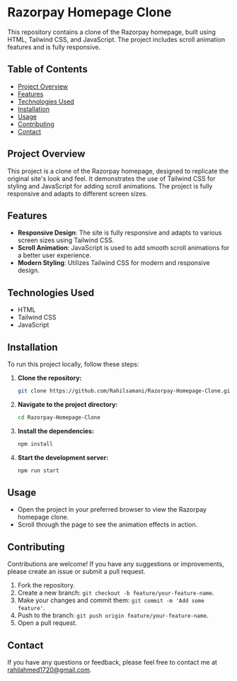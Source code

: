 # Razorpay Homepage Clone

This repository contains a clone of the Razorpay homepage, built using HTML, Tailwind CSS, and JavaScript. The project includes scroll animation features and is fully responsive.

## Table of Contents

- [Project Overview](#project-overview)
- [Features](#features)
- [Technologies Used](#technologies-used)
- [Installation](#installation)
- [Usage](#usage)
- [Contributing](#contributing)
- [Contact](#contact)

## Project Overview

This project is a clone of the Razorpay homepage, designed to replicate the original site's look and feel. It demonstrates the use of Tailwind CSS for styling and JavaScript for adding scroll animations. The project is fully responsive and adapts to different screen sizes.

## Features

- **Responsive Design**: The site is fully responsive and adapts to various screen sizes using Tailwind CSS.
- **Scroll Animation**: JavaScript is used to add smooth scroll animations for a better user experience.
- **Modern Styling**: Utilizes Tailwind CSS for modern and responsive design.

## Technologies Used

- HTML
- Tailwind CSS
- JavaScript

## Installation

To run this project locally, follow these steps:

1. **Clone the repository:**

   ```bash
   git clone https://github.com/Rahilsamani/Razorpay-Homepage-Clone.git
   ```

2. **Navigate to the project directory:**

   ```bash
   cd Razorpay-Homepage-Clone
   ```

3. **Install the dependencies:**

   ```bash
   npm install
   ```

4. **Start the development server:**

   ```bash
   npm run start
   ```

## Usage

- Open the project in your preferred browser to view the Razorpay homepage clone.
- Scroll through the page to see the animation effects in action.

## Contributing

Contributions are welcome! If you have any suggestions or improvements, please create an issue or submit a pull request.

1. Fork the repository.
2. Create a new branch: `git checkout -b feature/your-feature-name`.
3. Make your changes and commit them: `git commit -m 'Add some feature'`.
4. Push to the branch: `git push origin feature/your-feature-name`.
5. Open a pull request.

## Contact

If you have any questions or feedback, please feel free to contact me at rahilahmed1720@gmail.com.

